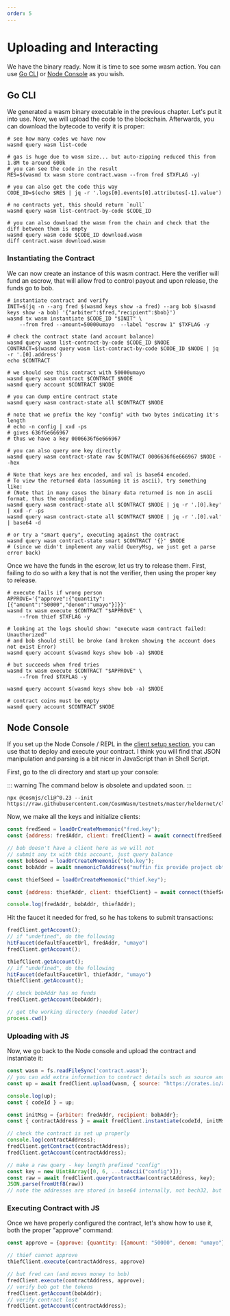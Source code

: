 ```yaml
---
order: 5
---
```


# Uploading and Interacting

We have the binary ready. Now it is time to see some wasm action. You can use [Go CLI](#go-cli) or
[Node Console](#node-console) as you wish.

## Go CLI

We generated a wasm binary executable in the previous chapter. Let's put it into use. Now, we will
upload the code to the blockchain. Afterwards, you can download the bytecode to verify it is proper:

```shell
# see how many codes we have now
wasmd query wasm list-code

# gas is huge due to wasm size... but auto-zipping reduced this from 1.8M to around 600k
# you can see the code in the result
RES=$(wasmd tx wasm store contract.wasm --from fred $TXFLAG -y)

# you can also get the code this way
CODE_ID=$(echo $RES | jq -r '.logs[0].events[0].attributes[-1].value')

# no contracts yet, this should return `null`
wasmd query wasm list-contract-by-code $CODE_ID

# you can also download the wasm from the chain and check that the diff between them is empty
wasmd query wasm code $CODE_ID download.wasm
diff contract.wasm download.wasm
```

### Instantiating the Contract

We can now create an instance of this wasm contract. Here the verifier will fund an escrow, that
will allow fred to control payout and upon release, the funds go to bob.

```shell
# instantiate contract and verify
INIT=$(jq -n --arg fred $(wasmd keys show -a fred) --arg bob $(wasmd keys show -a bob) '{"arbiter":$fred,"recipient":$bob}')
wasmd tx wasm instantiate $CODE_ID "$INIT" \
    --from fred --amount=50000umayo  --label "escrow 1" $TXFLAG -y

# check the contract state (and account balance)
wasmd query wasm list-contract-by-code $CODE_ID $NODE
CONTRACT=$(wasmd query wasm list-contract-by-code $CODE_ID $NODE | jq -r '.[0].address')
echo $CONTRACT

# we should see this contract with 50000umayo
wasmd query wasm contract $CONTRACT $NODE
wasmd query account $CONTRACT $NODE

# you can dump entire contract state
wasmd query wasm contract-state all $CONTRACT $NODE

# note that we prefix the key "config" with two bytes indicating it's length
# echo -n config | xxd -ps
# gives 636f6e666967
# thus we have a key 0006636f6e666967

# you can also query one key directly
wasmd query wasm contract-state raw $CONTRACT 0006636f6e666967 $NODE --hex

# Note that keys are hex encoded, and val is base64 encoded.
# To view the returned data (assuming it is ascii), try something like:
# (Note that in many cases the binary data returned is non in ascii format, thus the encoding)
wasmd query wasm contract-state all $CONTRACT $NODE | jq -r '.[0].key' | xxd -r -ps
wasmd query wasm contract-state all $CONTRACT $NODE | jq -r '.[0].val' | base64 -d

# or try a "smart query", executing against the contract
wasmd query wasm contract-state smart $CONTRACT '{}' $NODE
# (since we didn't implement any valid QueryMsg, we just get a parse error back)
```

Once we have the funds in the escrow, let us try to release them. First, failing to do so with a key
that is not the verifier, then using the proper key to release.

```shell
# execute fails if wrong person
APPROVE='{"approve":{"quantity":[{"amount":"50000","denom":"umayo"}]}}'
wasmd tx wasm execute $CONTRACT "$APPROVE" \
    --from thief $TXFLAG -y

# looking at the logs should show: "execute wasm contract failed: Unauthorized"
# and bob should still be broke (and broken showing the account does not exist Error)
wasmd query account $(wasmd keys show bob -a) $NODE

# but succeeds when fred tries
wasmd tx wasm execute $CONTRACT "$APPROVE" \
    --from fred $TXFLAG -y

wasmd query account $(wasmd keys show bob -a) $NODE

# contract coins must be empty
wasmd query account $CONTRACT $NODE
```

## Node Console

If you set up the Node Console / REPL in the [client setup section](./setting-env#setup-node-repl), you can use
that to deploy and execute your contract. I think you will find that JSON manipulation and parsing
is a bit nicer in JavaScript than in Shell Script.

First, go to the cli directory and start up your console:

::: warning
The command below is obsolete and updated soon.
:::

```shell
npx @cosmjs/cli@^0.23 --init https://raw.githubusercontent.com/CosmWasm/testnets/master/heldernet/cli_helper.ts
```

Now, we make all the keys and initialize clients:

```js
const fredSeed = loadOrCreateMnemonic("fred.key");
const {address: fredAddr, client: fredClient} = await connect(fredSeed, {});

// bob doesn't have a client here as we will not
// submit any tx with this account, just query balance
const bobSeed = loadOrCreateMnemonic("bob.key");
const bobAddr = await mnemonicToAddress("muffin fix provide project obtain......", bobSeed);

const thiefSeed = loadOrCreateMnemonic("thief.key");

const {address: thiefAddr, client: thiefClient} = await connect(thiefSeed, {});

console.log(fredAddr, bobAddr, thiefAddr);
```

Hit the faucet it needed for fred, so he has tokens to submit transactions:

```js
fredClient.getAccount();
// if "undefined", do the following
hitFaucet(defaultFaucetUrl, fredAddr, "umayo")
fredClient.getAccount();

thiefClient.getAccount();
// if "undefined", do the following
hitFaucet(defaultFaucetUrl, thiefAddr, "umayo")
thiefClient.getAccount();

// check bobAddr has no funds
fredClient.getAccount(bobAddr);

// get the working directory (needed later)
process.cwd()
```

### Uploading with JS

Now, we go back to the Node console and upload the contract and instantiate it:

```js
const wasm = fs.readFileSync('contract.wasm');
// you can add extra information to contract details such as source and builder.
const up = await fredClient.upload(wasm, { source: "https://crates.io/api/v1/crates/cw-escrow/0.7.0/download", builder: "cosmwasm/rust-optimizer:0.10.7"});

console.log(up);
const { codeId } = up;

const initMsg = {arbiter: fredAddr, recipient: bobAddr};
const { contractAddress } = await fredClient.instantiate(codeId, initMsg, "Escrow 1", { memo: "memo", transferAmount: [{denom: "umayo", amount: "50000"}]});

// check the contract is set up properly
console.log(contractAddress);
fredClient.getContract(contractAddress);
fredClient.getAccount(contractAddress);

// make a raw query - key length prefixed "config"
const key = new Uint8Array([0, 6, ...toAscii("config")]);
const raw = await fredClient.queryContractRaw(contractAddress, key);
JSON.parse(fromUtf8(raw))
// note the addresses are stored in base64 internally, not bech32, but the data is there... this is why we often implement smart queries on real contracts
```

### Executing Contract with JS

Once we have properly configured the contract, let's show how to use it, both the proper "approve"
command:

```js
const approve = {approve: {quantity: [{amount: "50000", denom: "umayo"}]}};

// thief cannot approve
thiefClient.execute(contractAddress, approve)

// but fred can (and moves money to bob)
fredClient.execute(contractAddress, approve);
// verify bob got the tokens
fredClient.getAccount(bobAddr);
// verify contract lost
fredClient.getAccount(contractAddress);
```
